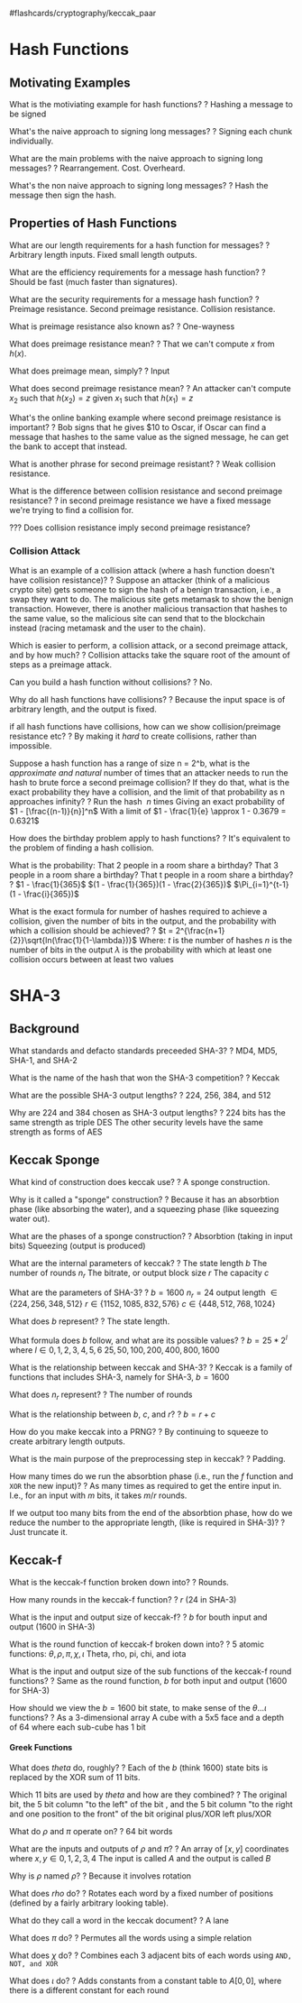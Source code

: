 #flashcards/cryptography/keccak_paar

# Hash Functions

## Motivating Examples

What is the motiviating example for hash functions?
?
Hashing a message to be signed
<!--SR:2022-11-11,15,250-->

What's the naive approach to signing long messages?
?
Signing each chunk individually.
<!--SR:2022-11-10,14,250-->

What are the main problems with the naive approach to signing long messages?
?
Rearrangement.
Cost.
Overheard.
<!--SR:!2022-11-23,23,250-->

What's the non naive approach to signing long messages?
?
Hash the message then sign the hash.
<!--SR:2022-11-04,11,250-->

## Properties of Hash Functions

What are our length requirements for a hash function for messages?
?
Arbitrary length inputs.
Fixed small length outputs.
<!--SR:2022-11-07,12,250-->

What are the efficiency requirements for a message hash function?
?
Should be fast (much faster than signatures).
<!--SR:2022-11-03,10,250-->

What are the security requirements for a message hash function?
?
Preimage resistance.
Second preimage resistance.
Collision resistance.
<!--SR:!2022-11-15,15,230-->

What is preimage resistance also known as?
?
One-wayness
<!--SR:!2022-11-16,16,230-->

What does preimage resistance mean?
?
That we can't compute $x$ from $h(x)$.
<!--SR:2022-11-03,10,250-->

What does preimage mean, simply?
?
Input
<!--SR:2022-11-01,9,250-->

What does second preimage resistance mean?
?
An attacker can't compute $x_2$ such that $h(x_2) = z$ given $x_1$ such that $h(x_1) = z$
<!--SR:2022-11-05,12,250-->

What's the online banking example where second preimage resistance is important?
?
Bob signs that he gives $10 to Oscar, if Oscar can find a message that hashes to the same value as the signed message, he can get the bank to accept that instead.
<!--SR:2022-11-10,16,270-->

What is another phrase for second preimage resistant?
?
Weak collision resistance.
<!--SR:2022-11-03,10,250-->

What is the difference between collision resistance and second preimage resistance?
?
in second preimage resistance we have a fixed message we're trying to find a collision for.
<!--SR:2022-11-06,11,250-->

??? Does collision resistance imply second preimage resistance?

### Collision Attack

What is an example of a collision attack (where a hash function doesn't have collision resistance)?
?
Suppose an attacker (think of a malicious crypto site) gets someone to sign the hash of a benign transaction, i.e., a swap they want to do. The malicious site gets metamask to show the benign transaction. However, there is another malicious transaction that hashes to the same value, so the malicious site can send that to the blockchain instead (racing metamask and the user to the chain).
<!--SR:2022-11-04,11,250-->

Which is easier to perform, a collision attack, or a second preimage attack, and by how much?
?
Collision attacks take the square root of the amount of steps as a preimage attack.
<!--SR:2022-11-01,9,250-->

Can you build a hash function without collisions?
?
No.
<!--SR:!2022-11-18,18,250-->

Why do all hash functions have collisions?
?
Because the input space is of arbitrary length, and the output is fixed.
<!--SR:2022-11-05,12,250-->

if all hash functions have collisions, how can we show collision/preimage resistance etc?
?
By making it *hard* to create collisions, rather than impossible.
<!--SR:2022-11-05,12,250-->

Suppose a hash function has a range of size n = 2^b, what is the *approximate and natural* number of times that an attacker needs to run the hash to brute force a second preimage collision? If they do that, what is the exact probability they have  a collision, and the limit of that probability as n approaches infinity?
?
Run the hash $~n$ times
Giving an exact probability of $1 - [\frac{(n-1)}{n}]^n$ 
With a limit of $1 - \frac{1}{e} \approx 1 - 0.3679 = 0.6321$
<!--SR:2022-11-01,8,230-->

How does the birthday problem apply to hash functions?
?
It's equivalent to the problem of finding a hash collision.
<!--SR:!2022-11-18,18,250-->

What is the probability:
That 2 people in a room share a birthday?
That 3 people in a room share a birthday?
That t people in a room share a birthday?
?
$1 - \frac{1}{365}$
$(1 - \frac{1}{365})(1 - \frac{2}{365})$
$\Pi_{i=1}^{t-1}(1 - \frac{i}{365})$
<!--SR:2022-11-01,7,210-->

What is the exact formula for number of hashes required to achieve a collision, given the number of bits in the output, and the probability with which a collision should be achieved?
?
$t = 2^{\frac{n+1}{2}}\sqrt{ln(\frac{1}{1-\lambda})}$
Where: 
	$t$ is the number of hashes
	$n$ is the number of bits in the output
	$\lambda$ is the probability with which at least one collision occurs between at least two values
<!--SR:!2022-11-03,3,210-->


# SHA-3

## Background

What standards and defacto standards preceeded SHA-3?
?
MD4, MD5, SHA-1, and SHA-2
<!--SR:2022-11-07,12,250-->

What is the name of the hash that won the SHA-3 competition?
?
Keccak
<!--SR:2022-11-04,11,250-->

What are the possible SHA-3 output lengths?
?
224, 256, 384, and 512
<!--SR:2022-11-02,9,230-->

Why are 224 and 384 chosen as SHA-3 output lengths?
?
224 bits has the same strength as triple DES
The other security levels have the same strength as forms of AES
<!--SR:2022-11-03,10,250-->

## Keccak Sponge

What kind of construction does keccak use?
?
A sponge construction.
<!--SR:2022-11-09,13,250-->

Why is it called a "sponge" construction?
?
Because it has an absorbtion phase (like absorbing the water), and a squeezing phase (like squeezing water out).
<!--SR:!2022-11-21,21,250-->

What are the phases of a sponge construction?
?
Absorbtion (taking in input bits)
Squeezing (output is produced)
<!--SR:2022-11-06,11,250-->

What are the internal parameters of keccak?
?
The state length $b$ 
The number of rounds $n_r$
The bitrate, or output block size $r$
The capacity $c$
<!--SR:!2022-11-17,17,230-->

What are the parameters of SHA-3?
?
$b = 1600$
$n_r = 24$
output length $\in \{224, 256, 348, 512\}$
$r \in \{1152, 1085, 832, 576\}$
$c \in \{448, 512, 768, 1024\}$
<!--SR:!2022-11-08,8,150-->

What does $b$ represent?
?
The state length.
<!--SR:!2022-11-13,13,230-->

What formula does $b$ follow, and what are its possible values?
?
$b = 25 * 2^l$ where $l \in {0,1,2,3,4,5,6}$
${25, 50, 100, 200, 400, 800, 1600}$
<!--SR:!2022-11-16,16,230-->

What is the relationship between keccak and SHA-3?
?
Keccak is a family of functions that includes SHA-3, namely for SHA-3, $b=1600$
<!--SR:2022-11-03,10,250-->

What does $n_r$ represent?
?
The number of rounds
<!--SR:2022-11-04,11,250-->

What is the relationship between $b$, $c$, and $r$?
?
$b = r + c$
<!--SR:!2022-11-17,17,250-->

How do you make keccak into a PRNG?
?
By continuing to squeeze to create arbitrary length outputs.
<!--SR:2022-11-09,13,250-->

What is the main purpose of the preprocessing step in keccak?
?
Padding.
<!--SR:2022-11-08,12,250-->

How many times do we run the absorbtion phase (i.e., run the $f$ function and `XOR` the new input)?
?
As many times as required to get the entire input in.
I.e., for an input with $m$ bits, it takes $m/r$ rounds.
<!--SR:!2022-11-19,19,250-->

If we output too many bits from the end of the absorbtion phase, how do we reduce the number to the appropriate length, (like is required in SHA-3)?
?
Just truncate it.
<!--SR:2022-11-05,12,250-->

## Keccak-f

What is the keccak-f function broken down into?
?
Rounds.
<!--SR:2022-11-04,11,250-->

How many rounds in the keccak-f function?
?
$r$ (24 in SHA-3)
<!--SR:2022-11-01,9,250-->

What is the input and output size of keccak-f?
?
$b$ for bouth input and output (1600 in SHA-3)
<!--SR:!2022-11-20,20,250-->

What is the round function of keccak-f broken down into?
?
5 atomic functions:
$\theta, \rho, \pi, \chi, \iota$
Theta, rho, pi, chi, and iota
<!--SR:!2022-11-03,3,170-->

What is the input and output size of the sub functions of the keccak-f round functions?
?
Same as the round function, $b$ for both input and output (1600 for SHA-3)
<!--SR:2022-11-02,10,250-->

How should we view the $b = 1600$ bit state, to make sense of the $\theta ... \iota$ functions?
?
As a 3-dimensional array
A cube with a 5x5 face and a depth of 64 where each sub-cube has 1 bit
<!--SR:2022-11-07,12,250-->

#### Greek Functions

What does $theta$ do, roughly?
?
Each of the $b$ (think $1600$) state bits is replaced by the XOR sum of 11 bits.
<!--SR:!2022-11-15,15,230-->

Which 11 bits are used by $theta$ and how are they combined?
?
The original bit, the 5 bit column "to the left" of the bit  , and the 5 bit column "to the right and one position to the front" of the bit
original plus/XOR left plus/XOR
<!--SR:2022-11-02,10,250-->

What do $\rho$ and $\pi$ operate on?
?
64 bit words
<!--SR:!2022-11-23,23,250-->

 What are the inputs and outputs of $\rho$ and $\pi$?
 ?
 An array of $[x,y]$ coordinates where $x,y \in 0,1,2,3,4$
The input is called $A$ and the output is called $B$

Why is $\rho$ named $\rho$?
?
Because it involves rotation
<!--SR:2022-11-02,10,250-->

What does $rho$ do?
?
Rotates each word by a fixed number of positions (defined by a fairly arbitrary looking table).
<!--SR:!2022-11-20,20,250-->

What do they call a word in the keccak document?
?
A lane
<!--SR:!2022-11-18,18,250-->

What does $\pi$ do?
?
Permutes all the words using a simple relation
<!--SR:!2022-11-14,14,230-->

What does $\chi$ do?
?
Combines each 3 adjacent bits of each words using `AND, NOT, and XOR`
<!--SR:!2022-11-03,3,210-->

What does $\iota$ do?
?
Adds constants from a constant table to $A[0,0]$, where there is a different constant for each round
<!--SR:2022-11-01,7,210-->




